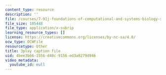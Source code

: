 ```yaml
---
content_type: resource
description: ''
file: /courses/7-91j-foundations-of-computational-and-systems-biology-spring-2014/4bee3b661556d40c9156ed3a8279d946_MniYgsZSp30.srt
file_size: 105448
file_type: application/x-subrip
learning_resource_types: []
license: https://creativecommons.org/licenses/by-nc-sa/4.0/
ocw_type: OCWFile
resourcetype: Other
title: 3play caption file
uid: 4bee3b66-1556-d40c-9156-ed3a8279d946
video_metadata:
  youtube_id: null
---
```

